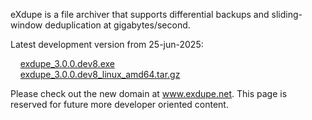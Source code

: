 eXdupe is a file archiver that supports differential backups and sliding-window deduplication at gigabytes/second.

Latest development version from 25-jun-2025:

&nbsp;&nbsp;&nbsp;&nbsp;[exdupe_3.0.0.dev8.exe](https://github.com/rrrlasse/eXdupe/releases/download/v3.0.0.devX/exdupe3.0.0.dev8.exe)<br>
&nbsp;&nbsp;&nbsp;&nbsp;[exdupe_3.0.0.dev8_linux_amd64.tar.gz](https://github.com/rrrlasse/eXdupe/releases/download/v3.0.0.devX/exdupe_3.0.0.dev8_linux_amd64.tar.gz)

Please check out the new domain at www.exdupe.net. This page is reserved for future more developer oriented content.
